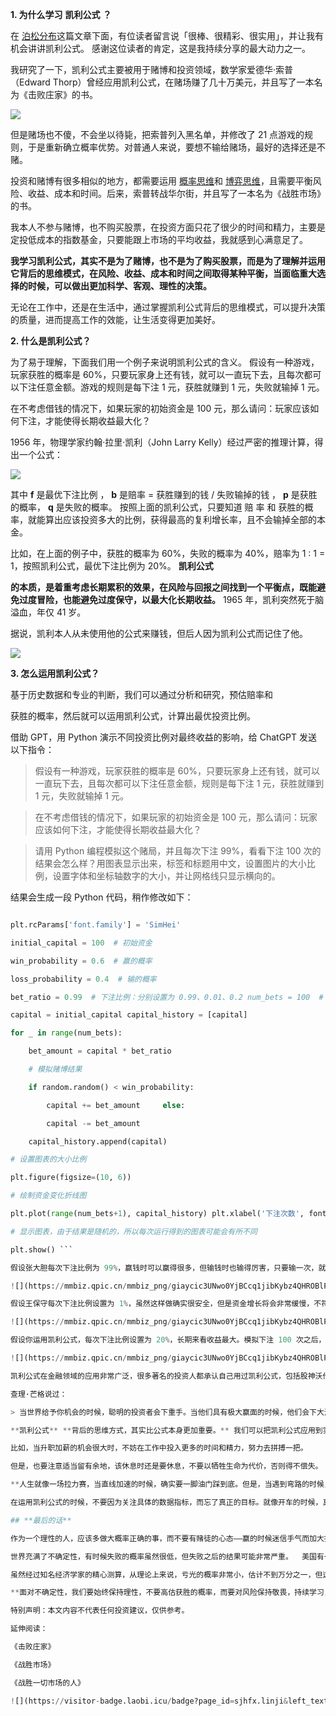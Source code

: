 **1. 为什么学习** **凯利公式** **？**

 

在 [泊松分布](https://mp.weixin.qq.com/s?__biz=MzA4ODE2OTIxMw==&mid=2653481775&idx=1&sn=33b68b6fda59248f0f65384c26a417f4&scene=21#wechat_redirect)这篇文章下面，有位读者留言说「很棒、很精彩、很实用」，并让我有机会讲讲凯利公式。  感谢这位读者的肯定，这是我持续分享的最大动力之一。

我研究了一下，凯利公式主要被用于赌博和投资领域，数学家爱德华·索普（Edward Thorp）曾经应用凯利公式，在赌场赚了几十万美元，并且写了一本名为《击败庄家》的书。

![](https://mmbiz.qpic.cn/mmbiz_png/giaycic3UNwo0YjBCcq1jibKybz4QHROBlP0gp2hLz197LKlscDQtoavYxYIDHInf5HRRQvHPK5y7iab5LMOM5ibfwQ/640?wx_fmt=png) 

但是赌场也不傻，不会坐以待毙，把索普列入黑名单，并修改了 21 点游戏的规则，于是重新确立概率优势。对普通人来说，要想不输给赌场，最好的选择还是不赌。

投资和赌博有很多相似的地方，都需要运用 [概率思维](https://mp.weixin.qq.com/s?__biz=MzA4ODE2OTIxMw==&mid=2653481757&idx=1&sn=7cb6463421d3dbfbffd54eeff6e7d3f0&scene=21#wechat_redirect)和 [博弈思维](https://mp.weixin.qq.com/s?__biz=MzA4ODE2OTIxMw==&mid=2653481782&idx=1&sn=4ed75fcc18c42eb0a22b8582452559f1&scene=21#wechat_redirect)，且需要平衡风险、收益、成本和时间。后来，索普转战华尔街，并且写了一本名为《战胜市场》的书。

我本人不参与赌博，也不购买股票，在投资方面只花了很少的时间和精力，主要是定投低成本的指数基金，只要能跟上市场的平均收益，我就感到心满意足了。

**我学习凯利公式，其实不是为了赌博，也不是为了购买股票，而是为了理解并运用它背后的思维模式，在风险、收益、成本和时间之间取得某种平衡，当面临重大选择的时候，可以做出更加科学、客观、理性的决策。**

无论在工作中，还是在生活中，通过掌握凯利公式背后的思维模式，可以提升决策的质量，进而提高工作的效能，让生活变得更加美好。  

**2. 什么是凯利公式？**

 

为了易于理解，下面我们用一个例子来说明凯利公式的含义。  假设有一种游戏，玩家获胜的概率是 60%，只要玩家身上还有钱，就可以一直玩下去，且每次都可以下注任意金额。游戏的规则是每下注 1 元，获胜就赚到 1 元，失败就输掉 1 元。

在不考虑借钱的情况下，如果玩家的初始资金是 100 元，那么请问：玩家应该如何下注，才能使得长期收益最大化？  

1956 年，物理学家约翰·拉里·凯利（John Larry Kelly）经过严密的推理计算，得出一个公式：

![](https://mmbiz.qpic.cn/mmbiz_png/giaycic3UNwo0YjBCcq1jibKybz4QHROBlPIrU76lrTeO6Tor5mFIegtlIn62ZG4Oo0mRqUO2SLZM0HibKW62XHDgA/640?wx_fmt=png) 

其中 **f** 是最优下注比例  ，  **b** 是赔率 = 获胜赚到的钱 / 失败输掉的钱  ， **p** 是获胜的概率， **q** 是失败的概率。  按照上面的凯利公式，只要知道  赔  率  和  获胜的概率，就能算出应该投资多大的比例，获得最高的复利增长率，且不会输掉全部的本金。

比如，在上面的例子中，获胜的概率为 60%，失败的概率为 40%，赔率为 1 : 1 = 1，按照凯利公式，最优下注比例为 20%。  **凯利公式**

**的本质，是着重考虑长期累积的效果，在风险与回报之间找到一个平衡点，既能避免过度冒险，也能避免过度保守，以最大化长期收益。** 1965 年，凯利突然死于脑溢血，年仅 41 岁。  

据说，凯利本人从未使用他的公式来赚钱，但后人因为凯利公式而记住了他。

![](https://mmbiz.qpic.cn/mmbiz_png/giaycic3UNwo0YjBCcq1jibKybz4QHROBlP5lRSTomiakz4FTGcMjyx9ibiaTfYXEAiaQVKs7PVBiczicRWDb2Ork9UpYng/640?wx_fmt=png) 

**3. 怎么运用凯利公式？**

 

基于历史数据和专业的判断，我们可以通过分析和研究，预估赔率和

获胜的概率，然后就可以运用凯利公式，计算出最优投资比例。  

借助 GPT，用 Python 演示不同投资比例对最终收益的影响，给 ChatGPT 发送以下指令：

> 假设有一种游戏，玩家获胜的概率是 60%，只要玩家身上还有钱，就可以一直玩下去，且每次都可以下注任意金额，规则是每下注 1 元，获胜就赚到 1 元，失败就输掉 1 元。 

>  

>  在不考虑借钱的情况下，如果玩家的初始资金是 100 元，那么请问：玩家应该如何下注，才能使得长期收益最大化？  

> 

>  请用 Python 编程模拟这个赌局，并且每次下注 99%，看看下注 100 次的结果会怎么样？用图表显示出来，标签和标题用中文，设置图片的大小比例，设置字体和坐标轴数字的大小，并让网格线只显示横向的。

结果会生成一段 Python 代码，稍作修改如下：

```python import random import matplotlib.pyplot as plt 

plt.rcParams['font.family'] = 'SimHei'

initial_capital = 100  # 初始资金

win_probability = 0.6  # 赢的概率

loss_probability = 0.4  # 输的概率

bet_ratio = 0.99  # 下注比例：分别设置为 0.99、0.01、0.2 num_bets = 100  # 下注次数

capital = initial_capital capital_history = [capital]

for _ in range(num_bets):

    bet_amount = capital * bet_ratio 

    # 模拟赌博结果

    if random.random() < win_probability:

        capital += bet_amount     else:

        capital -= bet_amount 

    capital_history.append(capital) 

# 设置图表的大小比例

plt.figure(figsize=(10, 6))     

# 绘制资金变化折线图

plt.plot(range(num_bets+1), capital_history) plt.xlabel('下注次数', fontsize=16) plt.ylabel('资金金额', fontsize=16) plt.title('资金金额随着下注次数的变化', fontsize=20) plt.tick_params(axis='both', which='major', labelsize=15) plt.grid(axis='y') # 只显示纵轴上的网格线

# 显示图表，由于结果是随机的，所以每次运行得到的图表可能会有所不同

plt.show() ```

假设张大胆每次下注比例为 99%，赢钱时可以赢得很多，但输钱时也输得厉害，只要输一次，就会让本金很快接近于 0，几乎是面临「灭顶之灾」，而且后面不大可能翻身。

![](https://mmbiz.qpic.cn/mmbiz_png/giaycic3UNwo0YjBCcq1jibKybz4QHROBlPiaoEEQJAZvx1yu684ed7M73ZR7OPXsbMoIboxvhwIa86CzIE2DNzBdg/640?wx_fmt=png) 

假设王保守每次下注比例设置为 1%，虽然这样做确实很安全，但是资金增长将会非常缓慢，不符合长期收益最大化的原则。

![](https://mmbiz.qpic.cn/mmbiz_png/giaycic3UNwo0YjBCcq1jibKybz4QHROBlPM9d9lqr0s3tr76TgGHS9coAmVfibOFMKt8Fa1WUc1WTvk4icP7CkuicSQ/640?wx_fmt=png) 

假设你运用凯利公式，每次下注比例设置为 20%，长期来看收益最大。模拟下注 100 次之后，资金可能超过 12000 元，是初始资金的 120 多倍。

![](https://mmbiz.qpic.cn/mmbiz_png/giaycic3UNwo0YjBCcq1jibKybz4QHROBlPf26ibgzcIJqWkPfsBLjHicsr22a3AnpbuC5rKtuXiamVrJaNuo49ajtxQ/640?wx_fmt=png) 

凯利公式在金融领域的应用非常广泛，很多著名的投资人都承认自己用过凯利公式，包括股神沃伦·巴菲特、股神搭档查理·芒格、债券之王比尔·格罗斯等。

查理·芒格说过：

> 当世界给予你机会的时候，聪明的投资者会下重手。当他们具有极大赢面的时候，他们会下大注。其余的时间里，他们做的仅仅是等待，就这样简单。

**凯利公式** **背后的思维方式，其实比公式本身更加重要。** 我们可以把凯利公式应用到实际工作中，做出大概率正确的决策，以提升决策的有效性。

比如，当升职加薪的机会很大时，不妨在工作中投入更多的时间和精力，努力去拼搏一把。

但是，也要注意适当留有余地，该休息时还是要休息，不要以牺牲生命为代价，否则得不偿失。  

**人生就像一场拉力赛，当直线加速的时候，确实要一脚油门踩到底。但是，当遇到弯路的时候，也要懂得及时踩刹车，以确保人身安全。**

在运用凯利公式的时候，不要因为关注具体的数据指标，而忘了真正的目标。就像开车的时候，真正的目标是在远方，而不是在仪表盘的数字上。  

## **最后的话**

作为一个理性的人，应该多做大概率正确的事，而不要有赌徒的心态——赢的时候迷信手气而加大投入，输的时候则期望下一把翻本。

世界充满了不确定性，有时候失败的概率虽然很低，但失败之后的结果可能非常严重。  美国有一家公司，曾经是华尔街的超级梦之队，刚开始每年的收益率高达 30% 以上，但它的高收益是建立在高杠杆、高风险的基础之上，一旦市场下跌 3%，本金就会全部亏光。

虽然经过知名经济学家的精心测算，从理论上来说，亏光的概率非常小，估计不到万分之一，但这种小概率事件恰恰就发生了。1998 年，这家公司在不到 4 个月的时间内，就亏掉了 46 亿美元，随后倒闭。

**面对不确定性，我们要始终保持理性，不要高估获胜的概率，而要对风险保持敬畏，持续学习，并应用所学的知识，去解决一些重要的问题，这是获得成功的关键。**

特别声明：本文内容不代表任何投资建议，仅供参考。 

延伸阅读：  

《击败庄家》  

《战胜市场》  

《战胜一切市场的人》

![](https://visitor-badge.laobi.icu/badge?page_id=sjhfx.linji&left_text=PageViews&right_color=%2300589F)